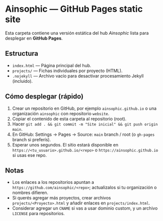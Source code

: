# Ainsophic — GitHub Pages static site

Esta carpeta contiene una versión estática del hub *Ainsophic* lista para desplegar en **GitHub Pages**.

## Estructura
- `index.html` — Página principal del hub.
- `projects/` — Fichas individuales por proyecto (HTML).
- `.nojekyll` — Archivo vacío para desactivar procesamiento Jekyll (incluido).

## Cómo desplegar (rápido)
1. Crear un repositorio en GitHub, por ejemplo `ainsophic.github.io` o una organización `ainsophic` con repositorio `website`.
2. Copiar el contenido de esta carpeta al repositorio (root).
3. Hacer `git add . && git commit -m "Site inicial" && git push origin main`.
4. En GitHub: Settings → Pages → Source: `main` branch / root (o `gh-pages` branch si preferís).
5. Esperar unos segundos. El sitio estará disponible en `https://<tu_usuario>.github.io/<repo>` o `https://ainsophic.github.io` si usas ese repo.

## Notas
- Los enlaces a los repositorios apuntan a `https://github.com/ainsophic/<repo>`; actualizalos si tu organización o nombres difieren.
- Si querés agregar más proyectos, crear archivos `projects/<Proyecto>.html` y añadir enlaces en `projects/index.html`.
- Considerar agregar un `CNAME` si vas a usar dominio custom, y un archivo `LICENSE` para repositorios.
